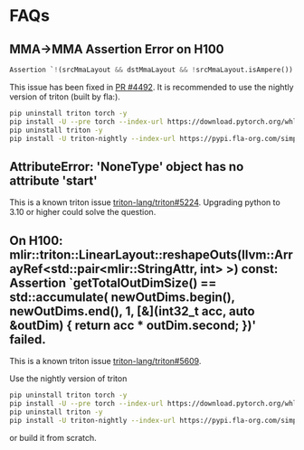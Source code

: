 # FAQs

## MMA->MMA Assertion Error on H100

```py
Assertion `!(srcMmaLayout && dstMmaLayout && !srcMmaLayout.isAmpere()) && "mma -> mma layout conversion is only supported on Ampere"' failed.
```

This issue has been fixed in [PR #4492](https://github.com/triton-lang/triton/pull/4492).
It is recommended to use the nightly version of triton (built by fla:).

```sh
pip uninstall triton torch -y
pip install -U --pre torch --index-url https://download.pytorch.org/whl/nightly/cu126
pip uninstall triton -y
pip install -U triton-nightly --index-url https://pypi.fla-org.com/simple
```

## AttributeError: 'NoneType' object has no attribute 'start'

This is a known triton issue [triton-lang/triton#5224](https://github.com/triton-lang/triton/issues/5224).
Upgrading python to 3.10 or higher could solve the question.


## On H100: mlir::triton::LinearLayout::reshapeOuts(llvm::ArrayRef<std::pair<mlir::StringAttr, int> >) const: Assertion `getTotalOutDimSize() == std::accumulate( newOutDims.begin(), newOutDims.end(), 1, [&](int32_t acc, auto &outDim) { return acc * outDim.second; })' failed.

This is a known triton issue [triton-lang/triton#5609](https://github.com/triton-lang/triton/issues/5609).

Use the nightly version of triton
```sh
pip uninstall triton torch -y
pip install -U --pre torch --index-url https://download.pytorch.org/whl/nightly/cu126
pip uninstall triton -y
pip install -U triton-nightly --index-url https://pypi.fla-org.com/simple
```
or build it from scratch.
